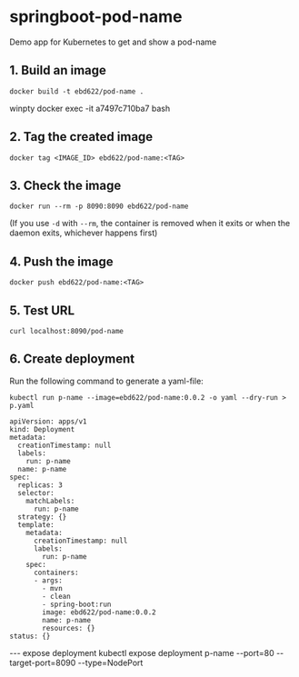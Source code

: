 # springboot-pod-name
Demo app for Kubernetes to get and show a pod-name

## 1. Build an image
```
docker build -t ebd622/pod-name .
```

winpty docker exec -it a7497c710ba7 bash

## 2. Tag the created image
```
docker tag <IMAGE_ID> ebd622/pod-name:<TAG>
```

## 3. Check the image
```
docker run --rm -p 8090:8090 ebd622/pod-name
```
(If you use `-d` with `--rm`, the container is removed when it exits or when the daemon exits, whichever happens first)

## 4. Push the image

```
docker push ebd622/pod-name:<TAG>
```

## 5. Test URL
```
curl localhost:8090/pod-name
```

## 6. Create deployment

Run the following command to generate a yaml-file:
```
kubectl run p-name --image=ebd622/pod-name:0.0.2 -o yaml --dry-run > p.yaml
```

```
apiVersion: apps/v1
kind: Deployment
metadata:
  creationTimestamp: null
  labels:
    run: p-name
  name: p-name
spec:
  replicas: 3
  selector:
    matchLabels:
      run: p-name
  strategy: {}
  template:
    metadata:
      creationTimestamp: null
      labels:
        run: p-name
    spec:
      containers:
      - args:
        - mvn
        - clean
        - spring-boot:run
        image: ebd622/pod-name:0.0.2
        name: p-name
        resources: {}
status: {}
```

--- expose deployment
kubectl expose deployment p-name --port=80 --target-port=8090 --type=NodePort
